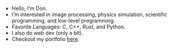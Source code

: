 - Hello, I’m Don.
- I’m interested in image processing, physics simulation, scientific programming, and low-level programming.
- Favorite Languages: C, C++, Rust, and Python.
- I also do web dev (only a bit).
- Checkout my portfolio [here](https://don-le.vercel.app/).


<!---
Continuum3416/Continuum3416 is a ✨ special ✨ repository because its `README.md` (this file) appears on your GitHub profile.
You can click the Preview link to take a look at your changes.
--->
